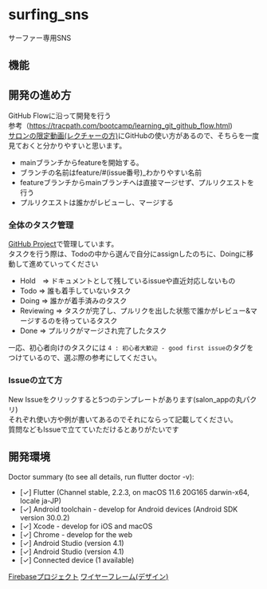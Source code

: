 
# surfing_sns
サーファー専用SNS

## 機能

## 開発の進め方
GitHub Flowに沿って開発を行う  
参考（https://tracpath.com/bootcamp/learning_git_github_flow.html)  
[サロンの限定動画(レクチャーの方)](https://vimeo.com/showcase/7431597/video/441969458)にGitHubの使い方があるので、そちらを一度見ておくと分かりやすいと思います。  

- mainブランチからfeatureを開始する。
- ブランチの名前はfeature/#(issue番号)_わかりやすい名前
- featureブランチからmainブランチへは直接マージせず、プルリクエストを行う
- プルリクエストは誰かがレビューし、マージする

### 全体のタスク管理
[GitHub Project](https://github.com/kboyflutteruniv/couple_todo/projects/1)で管理しています。  
タスクを行う際は、Todoの中から選んで自分にassignしたのちに、Doingに移動して進めていってください  
- Hold　=> ドキュメントとして残しているissueや直近対応しないもの
- Todo => 誰も着手していないタスク
- Doing => 誰かが着手済みのタスク
- Reviewing => タスクが完了し、プルリクを出した状態で誰かがレビュー&マージするのを待っているタスク  
- Done => プルリクがマージされ完了したタスク  

一応、初心者向けのタスクには `4 : 初心者大歓迎 - good first issue`のタグをつけているので、選ぶ際の参考にしてください。  

### Issueの立て方
New Issueをクリックすると5つのテンプレートがあります(salon_appの丸パクリ)  
それぞれ使い方や例が書いてあるのでそれにならって記載してください。  
質問などもIssueで立てていただけるとありがたいです  


## 開発環境
Doctor summary (to see all details, run flutter doctor -v):
- [✓] Flutter (Channel stable, 2.2.3, on macOS 11.6 20G165 darwin-x64, locale ja-JP)
- [✓] Android toolchain - develop for Android devices (Android SDK version 30.0.2)
- [✓] Xcode - develop for iOS and macOS
- [✓] Chrome - develop for the web
- [✓] Android Studio (version 4.1)
- [✓] Android Studio (version 4.1)
- [✓] Connected device (1 available)



 [Firebaseプロジェクト](https://console.firebase.google.com/u/0/project/flutter-univ-surfing-sns/overview?hl=ja)
 [ワイヤーフレーム(デザイン)](https://www.figma.com/file/ovMlLUIaovCln5l5nT6j3A/%E3%82%B5%E3%83%BC%E3%83%95%E3%82%A1%E3%83%BC%E5%B0%82%E7%94%A8SNS?node-id=0%3A1)

